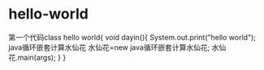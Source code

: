 # hello-world
第一个代码class hello world{
  void dayin(){
  System.out.print("hello world");
  java循环嵌套计算水仙花 水仙花=new java循环嵌套计算水仙花;
  水仙花.main(args);
  }
}
